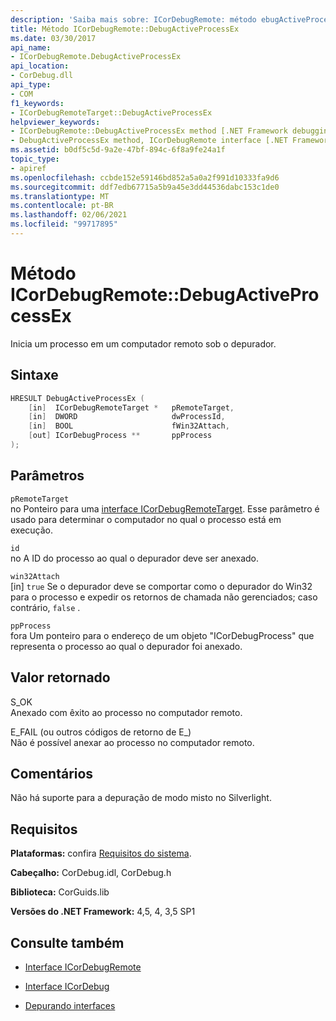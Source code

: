 ```yaml
---
description: 'Saiba mais sobre: ICorDebugRemote: método ebugActiveProcessEx de:D'
title: Método ICorDebugRemote::DebugActiveProcessEx
ms.date: 03/30/2017
api_name:
- ICorDebugRemote.DebugActiveProcessEx
api_location:
- CorDebug.dll
api_type:
- COM
f1_keywords:
- ICorDebugRemoteTarget::DebugActiveProcessEx
helpviewer_keywords:
- ICorDebugRemote::DebugActiveProcessEx method [.NET Framework debugging]
- DebugActiveProcessEx method, ICorDebugRemote interface [.NET Framework debugging]
ms.assetid: b0df5c5d-9a2e-47bf-894c-6f8a9fe24a1f
topic_type:
- apiref
ms.openlocfilehash: ccbde152e59146bd852a5a0a2f991d10333fa9d6
ms.sourcegitcommit: ddf7edb67715a5b9a45e3dd44536dabc153c1de0
ms.translationtype: MT
ms.contentlocale: pt-BR
ms.lasthandoff: 02/06/2021
ms.locfileid: "99717895"
---
```

# <a name="icordebugremotedebugactiveprocessex-method"></a>Método ICorDebugRemote::DebugActiveProcessEx

Inicia um processo em um computador remoto sob o depurador.  
  
## <a name="syntax"></a>Sintaxe  
  
```cpp  
HRESULT DebugActiveProcessEx (  
    [in]  ICorDebugRemoteTarget *   pRemoteTarget,  
    [in]  DWORD                     dwProcessId,  
    [in]  BOOL                      fWin32Attach,  
    [out] ICorDebugProcess **       ppProcess  
);  
```  
  
## <a name="parameters"></a>Parâmetros  

 `pRemoteTarget`  
 no Ponteiro para uma [interface ICorDebugRemoteTarget](icordebugremotetarget-interface.md). Esse parâmetro é usado para determinar o computador no qual o processo está em execução.  
  
 `id`  
 no A ID do processo ao qual o depurador deve ser anexado.  
  
 `win32Attach`  
 [in] `true` Se o depurador deve se comportar como o depurador do Win32 para o processo e expedir os retornos de chamada não gerenciados; caso contrário, `false` .  
  
 `ppProcess`  
 fora Um ponteiro para o endereço de um objeto "ICorDebugProcess" que representa o processo ao qual o depurador foi anexado.  
  
## <a name="return-value"></a>Valor retornado  

 S_OK  
 Anexado com êxito ao processo no computador remoto.  
  
 E_FAIL (ou outros códigos de retorno de E_)  
 Não é possível anexar ao processo no computador remoto.  
  
## <a name="remarks"></a>Comentários  

 Não há suporte para a depuração de modo misto no Silverlight.  
  
## <a name="requirements"></a>Requisitos  

 **Plataformas:** confira [Requisitos do sistema](../../get-started/system-requirements.md).  
  
 **Cabeçalho:** CorDebug.idl, CorDebug.h  
  
 **Biblioteca:** CorGuids.lib  
  
 **Versões do .NET Framework:** 4,5, 4, 3,5 SP1  
  
## <a name="see-also"></a>Consulte também

- [Interface ICorDebugRemote](icordebugremote-interface.md)
- [Interface ICorDebug](icordebug-interface.md)

- [Depurando interfaces](debugging-interfaces.md)
